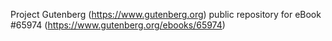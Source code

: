 Project Gutenberg (https://www.gutenberg.org) public repository for
eBook #65974 (https://www.gutenberg.org/ebooks/65974)
